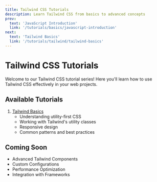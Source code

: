 ```yaml
---
title: Tailwind CSS Tutorials
description: Learn Tailwind CSS from basics to advanced concepts
prev:
  text: 'JavaScript Introduction'
  link: '/tutorials/basics/javascript-introduction'
next:
  text: 'Tailwind Basics'
  link: '/tutorials/tailwind/tailwind-basics'
---
```


# Tailwind CSS Tutorials

Welcome to our Tailwind CSS tutorial series! Here you'll learn how to use Tailwind CSS effectively in your web projects.

## Available Tutorials

1. [Tailwind Basics](/tutorials/tailwind/tailwind-basics)
   - Understanding utility-first CSS
   - Working with Tailwind's utility classes
   - Responsive design
   - Common patterns and best practices

## Coming Soon

- Advanced Tailwind Components
- Custom Configurations
- Performance Optimization
- Integration with Frameworks
